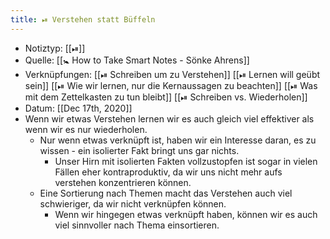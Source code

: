 ```yaml
---
title: ⏯ Verstehen statt Büffeln
---
```


- Notiztyp: [[⏯]]
- Quelle: [[🚼 How to Take Smart Notes - Sönke Ahrens]]
- Verknüpfungen: [[⏯ Schreiben um zu Verstehen]] [[⏯ Lernen will geübt sein]] [[⏯ Wie wir lernen, nur die Kernaussagen zu beachten]] [[⏯ Was mit dem Zettelkasten zu tun bleibt]] [[⏯ Schreiben vs. Wiederholen]]
- Datum: [[Dec 17th, 2020]]
- Wenn wir etwas Verstehen lernen wir es auch gleich viel effektiver als wenn wir es nur wiederholen.
	- Nur wenn etwas verknüpft ist, haben wir ein Interesse daran, es zu wissen - ein isolierter Fakt bringt uns gar nichts.
		- Unser Hirn mit isolierten Fakten vollzustopfen ist sogar in vielen Fällen eher kontraproduktiv, da wir uns nicht mehr aufs verstehen konzentrieren können.
	- Eine Sortierung nach Themen macht das Verstehen auch viel schwieriger, da wir nicht verknüpfen können.
		- Wenn wir hingegen etwas verknüpft haben, können wir es auch viel sinnvoller nach Thema einsortieren.